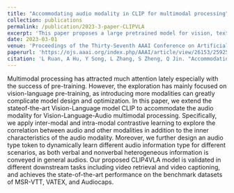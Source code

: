 ```yaml
---
title: "Accommodating audio modality in CLIP for multimodal processing"
collection: publications
permalink: /publication/2023-3-paper-CLIPVLA
excerpt: 'This paper proposes a large pretrained model for vision, text and audio modalities.'
date: 2023-03-01
venue: 'Proceedings of the Thirty-Seventh AAAI Conference on Artificial Intelligence'
paperurl: 'https://ojs.aaai.org/index.php/AAAI/article/view/26153/25925'
citation: 'L Ruan, A Hu, Y Song, L Zhang, S Zheng, Q Jin. "Accommodating audio modality in CLIP for multimodal processing." <i>Proceedings of the Thirty-Seventh AAAI Conference on Artificial Intelligence</i>. 7 - 14.'
---
```

Multimodal processing has attracted much attention lately especially with the success of pre-training. However, the exploration has mainly focused on vision-language pre-training, as introducing more modalities can greatly complicate model design and optimization. In this paper, we extend the stateof-the-art Vision-Language model CLIP to accommodate the audio modality for Vision-Language-Audio multimodal processing. Specifically, we apply inter-modal and intra-modal contrastive learning to explore the correlation between audio and other modalities in addition to the inner characteristics of the audio modality. Moreover, we further design an audio type token to dynamically learn different audio information type for different scenarios, as both verbal and nonverbal heterogeneous information is conveyed in general audios. Our proposed CLIP4VLA model is validated in different downstream tasks including video retrieval and video captioning, and achieves the state-of-the-art performance on the benchmark datasets of MSR-VTT, VATEX, and Audiocaps.
